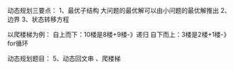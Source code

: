 动态规划三要点：
1、最优子结构
大问题的最优解可以由小问题的最优解推出
2、边界
3、状态转移方程


以爬楼梯为例：
自上而下：10楼是8楼+9楼-》递归
自下而上：3楼是2楼+1楼-》for循环



动态规划题目：
5、动态回文串
、爬楼梯
